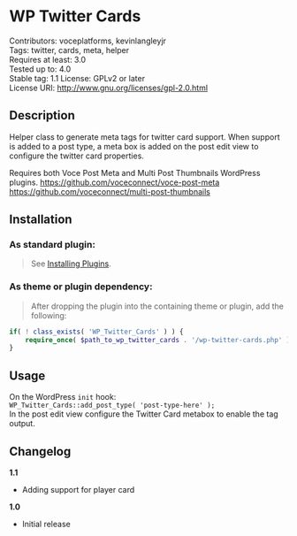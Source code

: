 WP Twitter Cards
=================
Contributors: voceplatforms, kevinlangleyjr  
Tags: twitter, cards, meta, helper  
Requires at least: 3.0  
Tested up to: 4.0  
Stable tag: 1.1
License: GPLv2 or later  
License URI: http://www.gnu.org/licenses/gpl-2.0.html  

## Description
Helper class to generate meta tags for twitter card support. When support is added to a post type, a meta box is added on the post edit view to configure the twitter card properties.

Requires both Voce Post Meta and Multi Post Thumbnails WordPress plugins.
https://github.com/voceconnect/voce-post-meta
https://github.com/voceconnect/multi-post-thumbnails

## Installation

### As standard plugin:
> See [Installing Plugins](http://codex.wordpress.org/Managing_Plugins#Installing_Plugins).

### As theme or plugin dependency:
> After dropping the plugin into the containing theme or plugin, add the following:
```php
if( ! class_exists( 'WP_Twitter_Cards' ) ) {
    require_once( $path_to_wp_twitter_cards . '/wp-twitter-cards.php' );
}
```

## Usage
On the WordPress `init` hook:  
`WP_Twitter_Cards::add_post_type( 'post-type-here' );`  
In the post edit view configure the Twitter Card metabox to enable the tag output.

## Changelog
**1.1**
* Adding support for player card

**1.0**
* Initial release